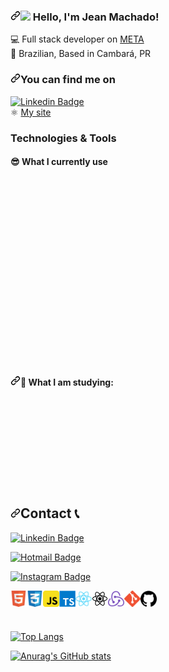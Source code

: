 <article class="markdown-body entry-content container-lg f5" itemprop="text"><h3><a id="user-content--hello-im-willian" class="anchor" aria-hidden="true" href="#-hello-im-willian"><svg class="octicon octicon-link" viewBox="0 0 16 16" version="1.1" width="16" height="16" aria-hidden="true"><path fill-rule="evenodd" d="M7.775 3.275a.75.75 0 001.06 1.06l1.25-1.25a2 2 0 112.83 2.83l-2.5 2.5a2 2 0 01-2.83 0 .75.75 0 00-1.06 1.06 3.5 3.5 0 004.95 0l2.5-2.5a3.5 3.5 0 00-4.95-4.95l-1.25 1.25zm-4.69 9.64a2 2 0 010-2.83l2.5-2.5a2 2 0 012.83 0 .75.75 0 001.06-1.06 3.5 3.5 0 00-4.95 0l-2.5 2.5a3.5 3.5 0 004.95 4.95l1.25-1.25a.75.75 0 00-1.06-1.06l-1.25 1.25a2 2 0 01-2.83 0z"></path></svg></a><a target="_blank" rel="noopener noreferrer" href="https://camo.githubusercontent.com/e8e7b06ecf583bc040eb60e44eb5b8e0ecc5421320a92929ce21522dbc34c891/68747470733a2f2f6d656469612e67697068792e636f6d2f6d656469612f6876524a434c467a6361737252346961377a2f67697068792e676966"><img src="https://camo.githubusercontent.com/e8e7b06ecf583bc040eb60e44eb5b8e0ecc5421320a92929ce21522dbc34c891/68747470733a2f2f6d656469612e67697068792e636f6d2f6d656469612f6876524a434c467a6361737252346961377a2f67697068792e676966" width="30px" data-canonical-src="https://media.giphy.com/media/hvRJCLFzcasrR4ia7z/giphy.gif" style="max-width: 100%;"></a> Hello, I'm Jean Machado!</h3>
<g-emoji class="g-emoji" alias="computer" fallback-src="https://github.githubassets.com/images/icons/emoji/unicode/1f4bb.png">💻</g-emoji>  Full stack developer on <a href="https://digital.meta.com.br/" rel="nofollow">META</a> <br>
<g-emoji class="g-emoji" alias="house_with_garden" fallback-src="https://github.githubassets.com/images/icons/emoji/unicode/1f3e1.png">🏡</g-emoji>   Brazilian, Based in Cambará, PR
<h3><a id="user-content-you-can-find-me-on" class="anchor" aria-hidden="true" href="#you-can-find-me-on"><svg class="octicon octicon-link" viewBox="0 0 16 16" version="1.1" width="16" height="16" aria-hidden="true"><path fill-rule="evenodd" d="M7.775 3.275a.75.75 0 001.06 1.06l1.25-1.25a2 2 0 112.83 2.83l-2.5 2.5a2 2 0 01-2.83 0 .75.75 0 00-1.06 1.06 3.5 3.5 0 004.95 0l2.5-2.5a3.5 3.5 0 00-4.95-4.95l-1.25 1.25zm-4.69 9.64a2 2 0 010-2.83l2.5-2.5a2 2 0 012.83 0 .75.75 0 001.06-1.06 3.5 3.5 0 00-4.95 0l-2.5 2.5a3.5 3.5 0 004.95 4.95l1.25-1.25a.75.75 0 00-1.06-1.06l-1.25 1.25a2 2 0 01-2.83 0z"></path></svg></a>You can find me on</h3>

<a href="https://www.linkedin.com/feed/" rel="nofollow"><img src="https://camo.githubusercontent.com/52b5d632516e1714252b6e4dd3e53efd1b6747ca5200a9f9be5c35d9bb07e5cb/68747470733a2f2f696d672e736869656c64732e696f2f62616467652f2d4c696e6b6564496e2d626c75653f7374796c653d666c61742d737175617265266c6f676f3d4c696e6b6564696e266c6f676f436f6c6f723d7768697465266c696e6b3d68747470733a2f2f7777772e6c696e6b6564696e2e636f6d2f696e2f64616e69656c652d70657273652f" alt="Linkedin Badge" data-canonical-src="https://img.shields.io/badge/-LinkedIn-blue?style=flat-square&amp;logo=Linkedin&amp;logoColor=white&amp;link=https://www.linkedin.com/in/daniele-perse/" style="max-width:100%;"></a>
<br>
<g-emoji class="g-emoji" alias="atom_symbol" fallback-src="https://github.githubassets.com/images/icons/emoji/unicode/269b.png">⚛️</g-emoji>   <a href="https://my-personal-page-mu.vercel.app" rel="nofollow">My site</a> <br></p>
</article>

### Technologies & Tools

<h4><g-emoji class="g-emoji" alias="sunglasses" fallback-src="https://github.githubassets.com/images/icons/emoji/unicode/1f60e.png">😎</g-emoji> What I currently use</h4>

<a target="_blank" rel="noopener noreferrer" href="https://camo.githubusercontent.com/634ddc699195d5cd03dc1634bed8d6d13d9e86c6339b5b3881c3506ad923a46d/68747470733a2f2f696d672e736869656c64732e696f2f62616467652f436f64652d4a6176615363726970742d696e666f726d6174696f6e616c3f7374796c653d666c6174266c6f676f3d6a617661736372697074266c6f676f436f6c6f723d776869746526636f6c6f723d656664383164"><img src="https://camo.githubusercontent.com/634ddc699195d5cd03dc1634bed8d6d13d9e86c6339b5b3881c3506ad923a46d/68747470733a2f2f696d672e736869656c64732e696f2f62616467652f436f64652d4a6176615363726970742d696e666f726d6174696f6e616c3f7374796c653d666c6174266c6f676f3d6a617661736372697074266c6f676f436f6c6f723d776869746526636f6c6f723d656664383164" alt="" data-canonical-src="https://img.shields.io/badge/Code-JavaScript-informational?style=flat&amp;logo=javascript&amp;logoColor=white&amp;color=efd81d" style="max-width: 100%;"></a>

<a target="_blank" rel="noopener noreferrer" href="https://camo.githubusercontent.com/31f4e9bf888658dc959acc5931732eb66fe6365ed20944a16da575f6fb46a249/68747470733a2f2f696d672e736869656c64732e696f2f62616467652f436f64652d547970657363726970742d696e666f726d6174696f6e616c3f7374796c653d666c6174266c6f676f3d74797065736372697074266c6f676f436f6c6f723d776869746526636f6c6f723d303037366336"><img src="https://camo.githubusercontent.com/31f4e9bf888658dc959acc5931732eb66fe6365ed20944a16da575f6fb46a249/68747470733a2f2f696d672e736869656c64732e696f2f62616467652f436f64652d547970657363726970742d696e666f726d6174696f6e616c3f7374796c653d666c6174266c6f676f3d74797065736372697074266c6f676f436f6c6f723d776869746526636f6c6f723d303037366336" alt="" data-canonical-src="https://img.shields.io/badge/Code-Typescript-informational?style=flat&amp;logo=typescript&amp;logoColor=white&amp;color=0076c6" style="max-width: 100%;"></a>

<a target="_blank" rel="noopener noreferrer" href="https://camo.githubusercontent.com/b1d15ba65f4ae7797e1d21c6c786ea6a427afa837d657270aaac47559bc61f06/68747470733a2f2f696d672e736869656c64732e696f2f62616467652f436f64652d52656163742d696e666f726d6174696f6e616c3f7374796c653d666c6174266c6f676f3d7265616374266c6f676f436f6c6f723d776869746526636f6c6f723d363164616662"><img src="https://camo.githubusercontent.com/b1d15ba65f4ae7797e1d21c6c786ea6a427afa837d657270aaac47559bc61f06/68747470733a2f2f696d672e736869656c64732e696f2f62616467652f436f64652d52656163742d696e666f726d6174696f6e616c3f7374796c653d666c6174266c6f676f3d7265616374266c6f676f436f6c6f723d776869746526636f6c6f723d363164616662" alt="" data-canonical-src="https://img.shields.io/badge/Code-React-informational?style=flat&amp;logo=react&amp;logoColor=white&amp;color=61dafb" style="max-width: 100%;"></a>

<a target="_blank" rel="noopener noreferrer" href="https://camo.githubusercontent.com/9ffc31541b1e4238ec3a8fe4e0e7671fa71b1e76871861191569e7f1b9904555/68747470733a2f2f696d672e736869656c64732e696f2f62616467652f436f64652d52656475782d696e666f726d6174696f6e616c3f7374796c653d666c6174266c6f676f3d7265647578266c6f676f436f6c6f723d776869746526636f6c6f723d373234386236"><img src="https://camo.githubusercontent.com/9ffc31541b1e4238ec3a8fe4e0e7671fa71b1e76871861191569e7f1b9904555/68747470733a2f2f696d672e736869656c64732e696f2f62616467652f436f64652d52656475782d696e666f726d6174696f6e616c3f7374796c653d666c6174266c6f676f3d7265647578266c6f676f436f6c6f723d776869746526636f6c6f723d373234386236" alt="" data-canonical-src="https://img.shields.io/badge/Code-Redux-informational?style=flat&amp;logo=redux&amp;logoColor=white&amp;color=7248b6" style="max-width: 100%;"></a>

<a target="_blank" rel="noopener noreferrer" href="https://camo.githubusercontent.com/4cf1d6581f9bf8050b8d5622b40694893400327d2026b0df81178cd01c91a309/68747470733a2f2f696d672e736869656c64732e696f2f62616467652f436f64652d5374796c6564253230436f6d706f6e656e74732d696e666f726d6174696f6e616c3f7374796c653d666c6174266c6f676f3d7374796c65642d636f6d706f6e656e7473266c6f676f436f6c6f723d776869746526636f6c6f723d643636633865"><img src="https://camo.githubusercontent.com/4cf1d6581f9bf8050b8d5622b40694893400327d2026b0df81178cd01c91a309/68747470733a2f2f696d672e736869656c64732e696f2f62616467652f436f64652d5374796c6564253230436f6d706f6e656e74732d696e666f726d6174696f6e616c3f7374796c653d666c6174266c6f676f3d7374796c65642d636f6d706f6e656e7473266c6f676f436f6c6f723d776869746526636f6c6f723d643636633865" alt="" data-canonical-src="https://img.shields.io/badge/Code-Styled%20Components-informational?style=flat&amp;logo=styled-components&amp;logoColor=white&amp;color=d66c8e" style="max-width: 100%;"></a>

<a target="_blank" rel="noopener noreferrer" href="https://camo.githubusercontent.com/1a46bf5117f04b5e1bc78022fbb1ab0c5d09a9fc9820c922fb227c38a5c8566b/68747470733a2f2f696d672e736869656c64732e696f2f62616467652f436f64652d534153532d696e666f726d6174696f6e616c3f7374796c653d666c6174266c6f676f3d73617373266c6f676f436f6c6f723d776869746526636f6c6f723d633736333934"><img src="https://camo.githubusercontent.com/1a46bf5117f04b5e1bc78022fbb1ab0c5d09a9fc9820c922fb227c38a5c8566b/68747470733a2f2f696d672e736869656c64732e696f2f62616467652f436f64652d534153532d696e666f726d6174696f6e616c3f7374796c653d666c6174266c6f676f3d73617373266c6f676f436f6c6f723d776869746526636f6c6f723d633736333934" alt="" data-canonical-src="https://img.shields.io/badge/Code-SASS-informational?style=flat&amp;logo=sass&amp;logoColor=white&amp;color=c76394" style="max-width: 100%;"></a>

<a target="_blank" rel="noopener noreferrer" href="https://camo.githubusercontent.com/a5becaa8a1bcb129c989fa9c48f692e464b1c5969868926eb98de8c679a5cde6/68747470733a2f2f696d672e736869656c64732e696f2f62616467652f436f64652d4a6176612d696e666f726d6174696f6e616c3f7374796c653d666c6174266c6f676f3d6a617661266c6f676f436f6c6f723d776869746526636f6c6f723d663839383164"><img src="https://camo.githubusercontent.com/a5becaa8a1bcb129c989fa9c48f692e464b1c5969868926eb98de8c679a5cde6/68747470733a2f2f696d672e736869656c64732e696f2f62616467652f436f64652d4a6176612d696e666f726d6174696f6e616c3f7374796c653d666c6174266c6f676f3d6a617661266c6f676f436f6c6f723d776869746526636f6c6f723d663839383164" alt="" data-canonical-src="https://img.shields.io/badge/Code-Java-informational?style=flat&amp;logo=java&amp;logoColor=white&amp;color=f8981d" style="max-width: 100%;"></a>

<p><a target="_blank" rel="noopener noreferrer" href="https://camo.githubusercontent.com/9d502738565aca1b2afbb8112cfb149d8279022e80372e677f9640c0679f6007/68747470733a2f2f696d672e736869656c64732e696f2f62616467652f436f64652d4e6f64652e4a732d696e666f726d6174696f6e616c3f7374796c653d666c6174266c6f676f3d6e6f64652e6a73266c6f676f436f6c6f723d776869746526636f6c6f723d386262663364"><img src="https://camo.githubusercontent.com/9d502738565aca1b2afbb8112cfb149d8279022e80372e677f9640c0679f6007/68747470733a2f2f696d672e736869656c64732e696f2f62616467652f436f64652d4e6f64652e4a732d696e666f726d6174696f6e616c3f7374796c653d666c6174266c6f676f3d6e6f64652e6a73266c6f676f436f6c6f723d776869746526636f6c6f723d386262663364" alt="" data-canonical-src="https://img.shields.io/badge/Code-Node.Js-informational?style=flat&amp;logo=node.js&amp;logoColor=white&amp;color=8bbf3d" style="max-width: 100%;"></a>
  
<a target="_blank" rel="noopener noreferrer" href="https://camo.githubusercontent.com/a595404586fb5542ec148141eb6f1e1dff13d293be376015493dbcd91666b459/68747470733a2f2f696d672e736869656c64732e696f2f62616467652f44617461626173652d4d6f6e676f44422d696e666f726d6174696f6e616c3f7374796c653d666c6174266c6f676f3d6d6f6e676f6462266c6f676f436f6c6f723d776869746526636f6c6f723d383862663634"><img src="https://camo.githubusercontent.com/a595404586fb5542ec148141eb6f1e1dff13d293be376015493dbcd91666b459/68747470733a2f2f696d672e736869656c64732e696f2f62616467652f44617461626173652d4d6f6e676f44422d696e666f726d6174696f6e616c3f7374796c653d666c6174266c6f676f3d6d6f6e676f6462266c6f676f436f6c6f723d776869746526636f6c6f723d383862663634" alt="" data-canonical-src="https://img.shields.io/badge/Database-MongoDB-informational?style=flat&amp;logo=mongodb&amp;logoColor=white&amp;color=88bf64" style="max-width: 100%;"></a>

<a target="_blank" rel="noopener noreferrer" href="https://camo.githubusercontent.com/5b9fb791b4d40fd9ca3b44ea4fa6af973bb1e3c7543e369f72d9019d7647b184/68747470733a2f2f696d672e736869656c64732e696f2f62616467652f44617461626173652d4d7953716c2d696e666f726d6174696f6e616c3f7374796c653d666c6174266c6f676f3d6d7973716c266c6f676f436f6c6f723d776869746526636f6c6f723d303036313861"><img src="https://camo.githubusercontent.com/5b9fb791b4d40fd9ca3b44ea4fa6af973bb1e3c7543e369f72d9019d7647b184/68747470733a2f2f696d672e736869656c64732e696f2f62616467652f44617461626173652d4d7953716c2d696e666f726d6174696f6e616c3f7374796c653d666c6174266c6f676f3d6d7973716c266c6f676f436f6c6f723d776869746526636f6c6f723d303036313861" alt="" data-canonical-src="https://img.shields.io/badge/Database-MySql-informational?style=flat&amp;logo=mysql&amp;logoColor=white&amp;color=00618a" style="max-width: 100%;"></a></p>

<h4><a id="user-content--what-i-am-studying" class="anchor" aria-hidden="true" href="#-what-i-am-studying"><svg class="octicon octicon-link" viewBox="0 0 16 16" version="1.1" width="16" height="16" aria-hidden="true"><path fill-rule="evenodd" d="M7.775 3.275a.75.75 0 001.06 1.06l1.25-1.25a2 2 0 112.83 2.83l-2.5 2.5a2 2 0 01-2.83 0 .75.75 0 00-1.06 1.06 3.5 3.5 0 004.95 0l2.5-2.5a3.5 3.5 0 00-4.95-4.95l-1.25 1.25zm-4.69 9.64a2 2 0 010-2.83l2.5-2.5a2 2 0 012.83 0 .75.75 0 001.06-1.06 3.5 3.5 0 00-4.95 0l-2.5 2.5a3.5 3.5 0 004.95 4.95l1.25-1.25a.75.75 0 00-1.06-1.06l-1.25 1.25a2 2 0 01-2.83 0z"></path></svg></a><g-emoji class="g-emoji" alias="metal" fallback-src="https://github.githubassets.com/images/icons/emoji/unicode/1f918.png">🤘</g-emoji> What I am studying:</h4>

<p><a target="_blank" rel="noopener noreferrer" href="https://camo.githubusercontent.com/d91e5eaaac1f856b8e3eeaaffbf873fe7265859cbcf44c946c3e6d6b555d36bb/68747470733a2f2f696d672e736869656c64732e696f2f62616467652f436f64652d4e6578742e4a532d696e666f726d6174696f6e616c3f7374796c653d666c6174266c6f676f3d6e6578742e6a73266c6f676f436f6c6f723d776869746526636f6c6f723d7768697465"><img src="https://camo.githubusercontent.com/d91e5eaaac1f856b8e3eeaaffbf873fe7265859cbcf44c946c3e6d6b555d36bb/68747470733a2f2f696d672e736869656c64732e696f2f62616467652f436f64652d4e6578742e4a532d696e666f726d6174696f6e616c3f7374796c653d666c6174266c6f676f3d6e6578742e6a73266c6f676f436f6c6f723d776869746526636f6c6f723d7768697465" alt="" data-canonical-src="https://img.shields.io/badge/Code-Next.JS-informational?style=flat&amp;logo=next.js&amp;logoColor=white&amp;color=white" style="max-width: 100%;"></a>

<a target="_blank" rel="noopener noreferrer" href="https://camo.githubusercontent.com/34037827fba85c7de8c49638b62b7438a9068c7d92ed3ba90ca392b18d30ad63/68747470733a2f2f696d672e736869656c64732e696f2f62616467652f436f64652d507974686f6e2d696e666f726d6174696f6e616c3f7374796c653d666c6174266c6f676f3d707974686f6e266c6f676f436f6c6f723d776869746526636f6c6f723d333436653966"><img src="https://camo.githubusercontent.com/34037827fba85c7de8c49638b62b7438a9068c7d92ed3ba90ca392b18d30ad63/68747470733a2f2f696d672e736869656c64732e696f2f62616467652f436f64652d507974686f6e2d696e666f726d6174696f6e616c3f7374796c653d666c6174266c6f676f3d707974686f6e266c6f676f436f6c6f723d776869746526636f6c6f723d333436653966" alt="" data-canonical-src="https://img.shields.io/badge/Code-Python-informational?style=flat&amp;logo=python&amp;logoColor=white&amp;color=346e9f" style="max-width: 100%;"></a>

<a target="_blank" rel="noopener noreferrer" href="https://camo.githubusercontent.com/9ffc31541b1e4238ec3a8fe4e0e7671fa71b1e76871861191569e7f1b9904555/68747470733a2f2f696d672e736869656c64732e696f2f62616467652f436f64652d52656475782d696e666f726d6174696f6e616c3f7374796c653d666c6174266c6f676f3d7265647578266c6f676f436f6c6f723d776869746526636f6c6f723d373234386236"><img src="https://camo.githubusercontent.com/9ffc31541b1e4238ec3a8fe4e0e7671fa71b1e76871861191569e7f1b9904555/68747470733a2f2f696d672e736869656c64732e696f2f62616467652f436f64652d52656475782d696e666f726d6174696f6e616c3f7374796c653d666c6174266c6f676f3d7265647578266c6f676f436f6c6f723d776869746526636f6c6f723d373234386236" alt="" data-canonical-src="https://img.shields.io/badge/Code-Redux-informational?style=flat&amp;logo=redux&amp;logoColor=white&amp;color=7248b6" style="max-width: 100%;"></a>

<a target="_blank" rel="noopener noreferrer" href="https://camo.githubusercontent.com/4069e5e5408ab58e6faa3c0162fa951b82e9a80ccb3b92ce4010d13775d3f7ad/68747470733a2f2f696d672e736869656c64732e696f2f62616467652f546f6f6c732d446f636b65722d696e666f726d6174696f6e616c3f7374796c653d666c6174266c6f676f3d646f636b6572266c6f676f436f6c6f723d776869746526636f6c6f723d323439366564"><img src="https://camo.githubusercontent.com/4069e5e5408ab58e6faa3c0162fa951b82e9a80ccb3b92ce4010d13775d3f7ad/68747470733a2f2f696d672e736869656c64732e696f2f62616467652f546f6f6c732d446f636b65722d696e666f726d6174696f6e616c3f7374796c653d666c6174266c6f676f3d646f636b6572266c6f676f436f6c6f723d776869746526636f6c6f723d323439366564" alt="" data-canonical-src="https://img.shields.io/badge/Tools-Docker-informational?style=flat&amp;logo=docker&amp;logoColor=white&amp;color=2496ed" style="max-width: 100%;"></a>

<a target="_blank" rel="noopener noreferrer" href="https://camo.githubusercontent.com/ccdf9c174cf44718f7d2d9ee2823a3b152cd2004b9f75c142915ee927bca798d/68747470733a2f2f696d672e736869656c64732e696f2f62616467652f436c6f75642d4157532d696e666f726d6174696f6e616c3f7374796c653d666c6174266c6f676f3d416d617a6f6e266c6f676f436f6c6f723d776869746526636f6c6f723d666639393030"><img src="https://camo.githubusercontent.com/ccdf9c174cf44718f7d2d9ee2823a3b152cd2004b9f75c142915ee927bca798d/68747470733a2f2f696d672e736869656c64732e696f2f62616467652f436c6f75642d4157532d696e666f726d6174696f6e616c3f7374796c653d666c6174266c6f676f3d416d617a6f6e266c6f676f436f6c6f723d776869746526636f6c6f723d666639393030" alt="" data-canonical-src="https://img.shields.io/badge/Cloud-AWS-informational?style=flat&amp;logo=Amazon&amp;logoColor=white&amp;color=ff9900" style="max-width: 100%;"></a></p>

<h2><a id="user-content-contact-" class="anchor" aria-hidden="true" href="#contact-"><svg class="octicon octicon-link" viewBox="0 0 16 16" version="1.1" width="16" height="16" aria-hidden="true"><path fill-rule="evenodd" d="M7.775 3.275a.75.75 0 001.06 1.06l1.25-1.25a2 2 0 112.83 2.83l-2.5 2.5a2 2 0 01-2.83 0 .75.75 0 00-1.06 1.06 3.5 3.5 0 004.95 0l2.5-2.5a3.5 3.5 0 00-4.95-4.95l-1.25 1.25zm-4.69 9.64a2 2 0 010-2.83l2.5-2.5a2 2 0 012.83 0 .75.75 0 001.06-1.06 3.5 3.5 0 00-4.95 0l-2.5 2.5a3.5 3.5 0 004.95 4.95l1.25-1.25a.75.75 0 00-1.06-1.06l-1.25 1.25a2 2 0 01-2.83 0z"></path></svg></a>Contact <g-emoji class="g-emoji" alias="telephone_receiver" fallback-src="https://github.githubassets.com/images/icons/emoji/unicode/1f4de.png">📞</g-emoji></h2>
<p><a href="https://www.linkedin.com/in/joaocasarin/" rel="nofollow"><img src="https://camo.githubusercontent.com/44c2a09f73995e156b30035f1140e58f88a55f238aa0f9670682380a9ffa88ef/68747470733a2f2f696d672e736869656c64732e696f2f62616467652f2d4c696e6b6564696e2d626c75653f7374796c653d666c61742d737175617265266c6f676f3d4c696e6b6564696e266c6f676f436f6c6f723d7768697465" alt="Linkedin Badge" data-canonical-src="https://img.shields.io/badge/-Linkedin-blue?style=flat-square&amp;logo=Linkedin&amp;logoColor=white" style="max-width: 100%;"></a>

<a href="mailto:devjoaocasarin@hotmail.com"><img src="https://camo.githubusercontent.com/f2de7e241ab4a62f7db865425b581775a380d46c1c413e6f0c621261a158e1e6/68747470733a2f2f696d672e736869656c64732e696f2f62616467652f2d486f746d61696c2d626c75653f7374796c653d666c61742d737175617265266c6f676f3d6d6963726f736f66742d6f75746c6f6f6b266c6f676f436f6c6f723d7768697465266c696e6b3d6d61696c746f3a6465766a6f616f6361736172696e40686f746d61696c2e636f6d" alt="Hotmail Badge" data-canonical-src="https://img.shields.io/badge/-Hotmail-blue?style=flat-square&amp;logo=microsoft-outlook&amp;logoColor=white&amp;link=mailto:devjoaocasarin@hotmail.com" style="max-width: 100%;"></a>

<a href="https://instagram.com/alexsandroveiga" rel="nofollow"><img src="https://camo.githubusercontent.com/986f3188a8b89d30b658a42b12e080a53016bb153d4a9e77f32dd23573953f49/68747470733a2f2f696d672e736869656c64732e696f2f62616467652f2d496e7374616772616d2d626c75653f7374796c653d666c61742d737175617265266c6f676f3d696e7374616772616d266c6f676f436f6c6f723d7768697465266c696e6b3d68747470733a2f2f696e7374616772616d2e636f6d2f6a6f616f6361736172696e" alt="Instagram Badge" data-canonical-src="https://img.shields.io/badge/-Instagram-blue?style=flat-square&amp;logo=instagram&amp;logoColor=white&amp;link=https://instagram.com/joaocasarin" style="max-width: 100%;"></a></p>

<p><a target="_blank" rel="noopener noreferrer" href="https://github.com/fabiosenracorrea/fabiosenracorrea/blob/master/icons/html5.png"><img align="left" alt="HTML5" width="26px" src="https://github.com/fabiosenracorrea/fabiosenracorrea/raw/master/icons/html5.png" style="max-width:100%;"></a></p>

<p><a target="_blank" rel="noopener noreferrer" href="https://github.com/fabiosenracorrea/fabiosenracorrea/blob/master/icons/css3.png"><img align="left" alt="CSS3" width="26px" src="https://github.com/fabiosenracorrea/fabiosenracorrea/raw/master/icons/css3.png" style="max-width:100%;"></a></p>

<p><a target="_blank" rel="noopener noreferrer" href="https://github.com/fabiosenracorrea/fabiosenracorrea/blob/master/icons/javascript.png"><img align="left" alt="JavaScript" width="26px" src="https://github.com/fabiosenracorrea/fabiosenracorrea/raw/master/icons/javascript.png" style="max-width:100%;"></a></p>

<p><a target="_blank" rel="noopener noreferrer" href="https://github.com/fabiosenracorrea/fabiosenracorrea/blob/master/icons/typescript.png"><img align="left" alt="Typescript" width="26px" src="https://github.com/fabiosenracorrea/fabiosenracorrea/raw/master/icons/typescript.png" style="max-width:100%;"></a></p>

<p><a target="_blank" rel="noopener noreferrer" href="https://github.com/fabiosenracorrea/fabiosenracorrea/blob/master/icons/react.png"><img align="left" alt="React" width="26px" src="https://github.com/fabiosenracorrea/fabiosenracorrea/raw/master/icons/react.png" style="max-width:100%;"></a></p>

<p><a target="_blank" rel="noopener noreferrer" href="https://github.com/fabiosenracorrea/fabiosenracorrea/blob/master/icons/react-native.png"><img align="left" alt="React-Native" width="26px" src="https://github.com/fabiosenracorrea/fabiosenracorrea/raw/master/icons/react-native.png" style="max-width:100%;"></a></p>

<p><a target="_blank" rel="noopener noreferrer" href="https://github.com/fabiosenracorrea/fabiosenracorrea/blob/master/icons/redux.png"><img align="left" alt="Redux" width="26px" src="https://github.com/fabiosenracorrea/fabiosenracorrea/raw/master/icons/redux.png" style="max-width:100%;"></a></p>

<p><a target="_blank" rel="noopener noreferrer" href="https://github.com/fabiosenracorrea/fabiosenracorrea/blob/master/icons/git.png"><img align="left" alt="Git" width="26px" src="https://github.com/fabiosenracorrea/fabiosenracorrea/raw/master/icons/git.png" style="max-width:100%;"></a></p>

<p><a target="_blank" rel="noopener noreferrer" href="https://github.com/fabiosenracorrea/fabiosenracorrea/blob/master/icons/github.png"><img align="left" alt="GitHub" width="26px" src="https://github.com/fabiosenracorrea/fabiosenracorrea/raw/master/icons/github.png" style="max-width:100%;"></a></p>
<br>
<br>
<br>

[![Top Langs](https://github-readme-stats.vercel.app/api/top-langs/?username=JeanVictorMachado&layout=compact&show_icons=true&theme=dracula)](https://github.com/JeanVictorMachado/github-readme-stats)
<br>

[![Anurag's GitHub stats](https://github-readme-stats.vercel.app/api?username=JeanVictorMachado&show_icons=true&theme=dracula)](https://github.com/JeanVictorMachado/github-readme-stats)
<br>





<!--
**JeanVictorMachado/JeanVictorMachado** is a ✨ _special_ ✨ repository because its `README.md` (this file) appears on your GitHub profile.

Here are some ideas to get you started:

- 🔭 I’m currently working on ...
- 🌱 I’m currently learning ...
- 👯 I’m looking to collaborate on ...
- 🤔 I’m looking for help with ...
- 💬 Ask me about ...
- 📫 How to reach me: ...
- 😄 Pronouns: ...
- ⚡ Fun fact: ...
-->
